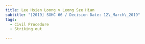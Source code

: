 ```yaml
---
title: Lee Hsien Loong v Leong Sze Hian
subtitle: "[2019] SGHC 66 / Decision Date: 12\_March\_2019"
tags:
  - Civil Procedure
  - Striking out

---
```

